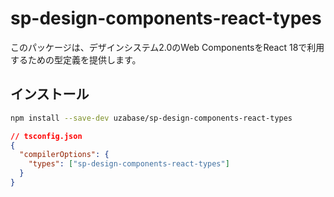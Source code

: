 # sp-design-components-react-types

このパッケージは、デザインシステム2.0のWeb ComponentsをReact 18で利用するための型定義を提供します。

## インストール

```bash
npm install --save-dev uzabase/sp-design-components-react-types
```

```json
// tsconfig.json
{
  "compilerOptions": {
    "types": ["sp-design-components-react-types"]
  }
}
```
